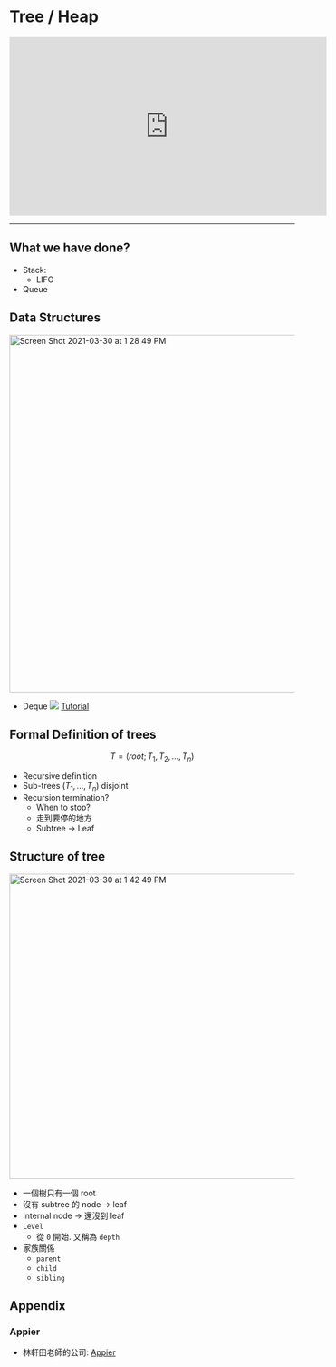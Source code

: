 # Tree / Heap



<iframe width="560" height="315" src="https://www.youtube.com/embed/lyLHbkKWcHE" title="YouTube video player" frameborder="0" allow="accelerometer; autoplay; clipboard-write; encrypted-media; gyroscope; picture-in-picture" allowfullscreen></iframe>

---


## What we have done?

- Stack:
  - LIFO
- Queue

## Data Structures

<img width="630" alt="Screen Shot 2021-03-30 at 1 28 49 PM" src="https://user-images.githubusercontent.com/29009898/112938247-dd8d2b80-915b-11eb-8b7d-795a8e9949af.png">

- Deque
    ![](https://i2.wp.com/learnersbucket.com/wp-content/uploads/2019/08/Deque-Data-Structure-1.png?fit=768%2C500&ssl=1)
    [Tutorial](https://learnersbucket.com/tutorials/data-structures/deque-data-structure-with-doubly-linked-list/)


## Formal Definition of trees

$$T = (root; T_1, T_2,...,T_n)$$

- Recursive definition
- Sub-trees $(T_1,..., T_n)$ disjoint
- Recursion termination?
    - When to stop?
    - 走到要停的地方
    - Subtree -> Leaf

## Structure of tree

<img width="538" alt="Screen Shot 2021-03-30 at 1 42 49 PM" src="https://user-images.githubusercontent.com/29009898/112939312-d23aff80-915d-11eb-9394-2eb5ca299d6b.png">

- 一個樹只有一個 root
- 沒有 subtree 的 node -> leaf
- Internal node -> 還沒到 leaf
- `Level`
  - 從 `0` 開始. 又稱為 `depth`
- 家族關係
  - `parent`
  - `child`
  - `sibling`






## Appendix

### Appier

- 林軒田老師的公司: [Appier](https://www.104.com.tw/company/1a2x6biwai)